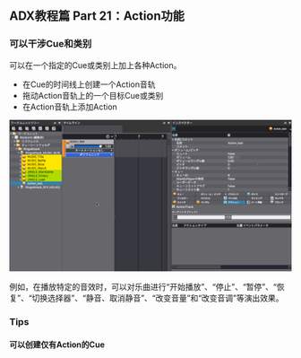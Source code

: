## ADX教程篇 Part 21：Action功能
### 可以干涉Cue和类别
可以在一个指定的Cue或类别上加上各种Action。
* 在Cue的时间线上创建一个Action音轨
* 拖动Action音轨上的一个目标Cue或类别
* 在Action音轨上添加Action

![](../images/ActionTrack.gif)

例如，在播放特定的音效时，可以对乐曲进行“开始播放”、“停止”、“暂停”、“恢复”、“切换选择器”、“静音、取消静音”、“改变音量”和“改变音调”等演出效果。

### Tips
#### 可以创建仅有Action的Cue
